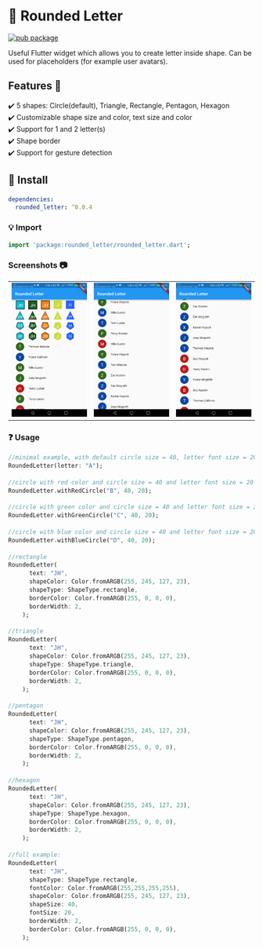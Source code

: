 # :star2: Rounded Letter

[![pub package](https://img.shields.io/pub/v/rounded_letter.svg)](https://pub.dartlang.org/packages/rounded_letter)

Useful Flutter widget which allows you to create letter inside shape. Can be used for placeholders (for example user avatars).

## Features :raised_hands:
:heavy_check_mark: 5 shapes: Circle(default), Triangle, Rectangle, Pentagon, Hexagon  
:heavy_check_mark: Customizable shape size and color, text size and color  
:heavy_check_mark: Support for 1 and 2 letter(s)  
:heavy_check_mark: Shape border  
:heavy_check_mark: Support for gesture detection

## :electric_plug: Install

```yaml
dependencies:
  rounded_letter: ^0.0.4
```

### :bulb: Import

```dart
import 'package:rounded_letter/rounded_letter.dart';
```
### Screenshots :camera:

<table>
  <tr>
    <td>
  <img width="250px" src="https://github.com/jhomlala/roundedletter/blob/master/screenshots/screenshot_1.png">
    </td>
    <td>
       <img width="250px" src="https://github.com/jhomlala/roundedletter/blob/master/screenshots/screenshot_2.png">
    </td>
    <td>
       <img width="250px" src="https://github.com/jhomlala/roundedletter/blob/master/screenshots/screenshot_3.png">
    </td>
  </tr>
  
</table>

### :question: Usage

```dart
//minimal example, with default circle size = 40, letter font size = 20 and blue color
RoundedLetter(letter: "A");

//circle with red color and circle size = 40 and letter font size = 20
RoundedLetter.withRedCircle("B", 40, 20);

//circle with green color and circle size = 40 and letter font size = 20
RoundedLetter.withGreenCircle("C", 40, 20);

//circle with blue color and circle size = 40 and letter font size = 20
RoundedLetter.withBlueCircle("D", 40, 20);

//rectangle
RoundedLetter(
      text: "JH",
      shapeColor: Color.fromARGB(255, 245, 127, 23),
      shapeType: ShapeType.rectangle,
      borderColor: Color.fromARGB(255, 0, 0, 0),
      borderWidth: 2,
    );

//triangle
RoundedLetter(
      text: "JH",
      shapeColor: Color.fromARGB(255, 245, 127, 23),
      shapeType: ShapeType.triangle,
      borderColor: Color.fromARGB(255, 0, 0, 0),
      borderWidth: 2,
    );
    
//pentagon
RoundedLetter(
      text: "JH",
      shapeColor: Color.fromARGB(255, 245, 127, 23),
      shapeType: ShapeType.pentagon,
      borderColor: Color.fromARGB(255, 0, 0, 0),
      borderWidth: 2,
    );
    
//hexagon
RoundedLetter(
      text: "JH",
      shapeColor: Color.fromARGB(255, 245, 127, 23),
      shapeType: ShapeType.hexagon,
      borderColor: Color.fromARGB(255, 0, 0, 0),
      borderWidth: 2,
    );
    
//full example:
RoundedLetter(
      text: "JH",
      shapeType: ShapeType.rectangle,
      fontColor: Color.fromARGB(255,255,255,255),
      shapeColor: Color.fromARGB(255, 245, 127, 23),
      shapeSize: 40,
      fontSize: 20,
      borderWidth: 2,
      borderColor: Color.fromARGB(255, 0, 0, 0),
    );
```


